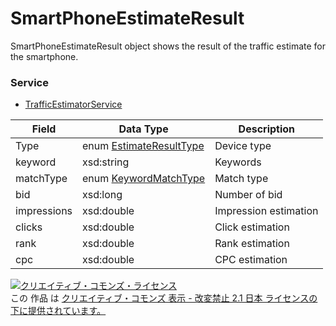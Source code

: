 # SmartPhoneEstimateResult
SmartPhoneEstimateResult object shows the result of the traffic estimate for the smartphone.
### Service
+ [TrafficEstimatorService](../services/TrafficEstimatorService.md)

| Field | Data Type | Description | 
|---|---|---|
| Type| enum <a href="../data/EstimateResultType.md">EstimateResultType</a>| Device type |
| keyword| xsd:string| Keywords |
| matchType| enum <a href="../data/KeywordMatchType.md">KeywordMatchType</a>| Match type |
| bid| xsd:long| Number of bid |
| impressions| xsd:double| Impression estimation |
| clicks| xsd:double| Click estimation |
| rank| xsd:double| Rank estimation |
| cpc| xsd:double| CPC estimation |
<a rel="license" href="http://creativecommons.org/licenses/by-nd/2.1/jp/"><img alt="クリエイティブ・コモンズ・ライセンス" style="border-width:0" src="https://i.creativecommons.org/l/by-nd/2.1/jp/88x31.png" /></a><br />この 作品 は <a rel="license" href="http://creativecommons.org/licenses/by-nd/2.1/jp/">クリエイティブ・コモンズ 表示 - 改変禁止 2.1 日本 ライセンスの下に提供されています。</a>
